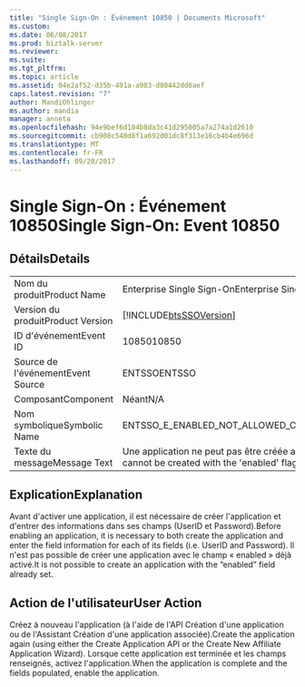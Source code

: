 ```yaml
---
title: "Single Sign-On : Événement 10850 | Documents Microsoft"
ms.custom: 
ms.date: 06/08/2017
ms.prod: biztalk-server
ms.reviewer: 
ms.suite: 
ms.tgt_pltfrm: 
ms.topic: article
ms.assetid: 04e2af52-d35b-491a-a983-d80442dd6aef
caps.latest.revision: "7"
author: MandiOhlinger
ms.author: mandia
manager: anneta
ms.openlocfilehash: 94e9bef6d104b8da3c41d295005a7a274a1d2610
ms.sourcegitcommit: cb908c540d8f1a692d01dc8f313e16cb4b4e696d
ms.translationtype: MT
ms.contentlocale: fr-FR
ms.lasthandoff: 09/20/2017
---
```

# <a name="single-sign-on-event-10850"></a><span data-ttu-id="1a364-102">Single Sign-On : Événement 10850</span><span class="sxs-lookup"><span data-stu-id="1a364-102">Single Sign-On: Event 10850</span></span>
## <a name="details"></a><span data-ttu-id="1a364-103">Détails</span><span class="sxs-lookup"><span data-stu-id="1a364-103">Details</span></span>  
  
|||  
|-|-|  
|<span data-ttu-id="1a364-104">Nom du produit</span><span class="sxs-lookup"><span data-stu-id="1a364-104">Product Name</span></span>|<span data-ttu-id="1a364-105">Enterprise Single Sign-On</span><span class="sxs-lookup"><span data-stu-id="1a364-105">Enterprise Single Sign-On</span></span>|  
|<span data-ttu-id="1a364-106">Version du produit</span><span class="sxs-lookup"><span data-stu-id="1a364-106">Product Version</span></span>|[!INCLUDE[btsSSOVersion](../includes/btsssoversion-md.md)]|  
|<span data-ttu-id="1a364-107">ID d'événement</span><span class="sxs-lookup"><span data-stu-id="1a364-107">Event ID</span></span>|<span data-ttu-id="1a364-108">10850</span><span class="sxs-lookup"><span data-stu-id="1a364-108">10850</span></span>|  
|<span data-ttu-id="1a364-109">Source de l'événement</span><span class="sxs-lookup"><span data-stu-id="1a364-109">Event Source</span></span>|<span data-ttu-id="1a364-110">ENTSSO</span><span class="sxs-lookup"><span data-stu-id="1a364-110">ENTSSO</span></span>|  
|<span data-ttu-id="1a364-111">Composant</span><span class="sxs-lookup"><span data-stu-id="1a364-111">Component</span></span>|<span data-ttu-id="1a364-112">Néant</span><span class="sxs-lookup"><span data-stu-id="1a364-112">N/A</span></span>|  
|<span data-ttu-id="1a364-113">Nom symbolique</span><span class="sxs-lookup"><span data-stu-id="1a364-113">Symbolic Name</span></span>|<span data-ttu-id="1a364-114">ENTSSO_E_ENABLED_NOT_ALLOWED_CREATE</span><span class="sxs-lookup"><span data-stu-id="1a364-114">ENTSSO_E_ENABLED_NOT_ALLOWED_CREATE</span></span>|  
|<span data-ttu-id="1a364-115">Texte du message</span><span class="sxs-lookup"><span data-stu-id="1a364-115">Message Text</span></span>|<span data-ttu-id="1a364-116">Une application ne peut pas être créée avec l'indicateur « enabled » spécifié.</span><span class="sxs-lookup"><span data-stu-id="1a364-116">An application cannot be created with the 'enabled' flag specified.</span></span>|  
  
## <a name="explanation"></a><span data-ttu-id="1a364-117">Explication</span><span class="sxs-lookup"><span data-stu-id="1a364-117">Explanation</span></span>  
 <span data-ttu-id="1a364-118">Avant d'activer une application, il est nécessaire de créer l'application et d'entrer des informations dans ses champs (UserID et Password).</span><span class="sxs-lookup"><span data-stu-id="1a364-118">Before enabling an application, it is necessary to both create the application and enter the field information for each of its fields (i.e. UserID and Password).</span></span> <span data-ttu-id="1a364-119">Il n'est pas possible de créer une application avec le champ « enabled » déjà activé.</span><span class="sxs-lookup"><span data-stu-id="1a364-119">It is not possible to create an application with the “enabled” field already set.</span></span>  
  
## <a name="user-action"></a><span data-ttu-id="1a364-120">Action de l'utilisateur</span><span class="sxs-lookup"><span data-stu-id="1a364-120">User Action</span></span>  
 <span data-ttu-id="1a364-121">Créez à nouveau l'application (à l'aide de l'API Création d'une application ou de l'Assistant Création d'une application associée).</span><span class="sxs-lookup"><span data-stu-id="1a364-121">Create the application again (using either the Create Application API or the Create New Affiliate Application Wizard).</span></span> <span data-ttu-id="1a364-122">Lorsque cette application est terminée et les champs renseignés, activez l'application.</span><span class="sxs-lookup"><span data-stu-id="1a364-122">When the application is complete and the fields populated, enable the application.</span></span>